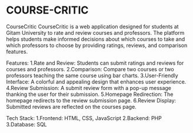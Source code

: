# COURSE-CRITIC
CourseCritic
CourseCritic is a web application designed for students at Gitam University to rate and review courses and professors. The platform helps students make informed decisions about which courses to take and which professors to choose by providing ratings, reviews, and comparison features.

Features: 
1.Rate and Review: Students can submit ratings and reviews for courses and professors.
2.Comparison: Compare two courses or two professors teaching the same course using bar charts.
3.User-Friendly Interface: A colorful and appealing design that enhances user experience.
4.Review Submission: A submit review form with a pop-up message thanking the user for their submission.
5.Homepage Redirection: The homepage redirects to the review submission page.
6.Review Display: Submitted reviews are reflected on the courses page.

Tech Stack:
1.Frontend: HTML, CSS, JavaScript
2.Backend: PHP
3.Database: SQL


